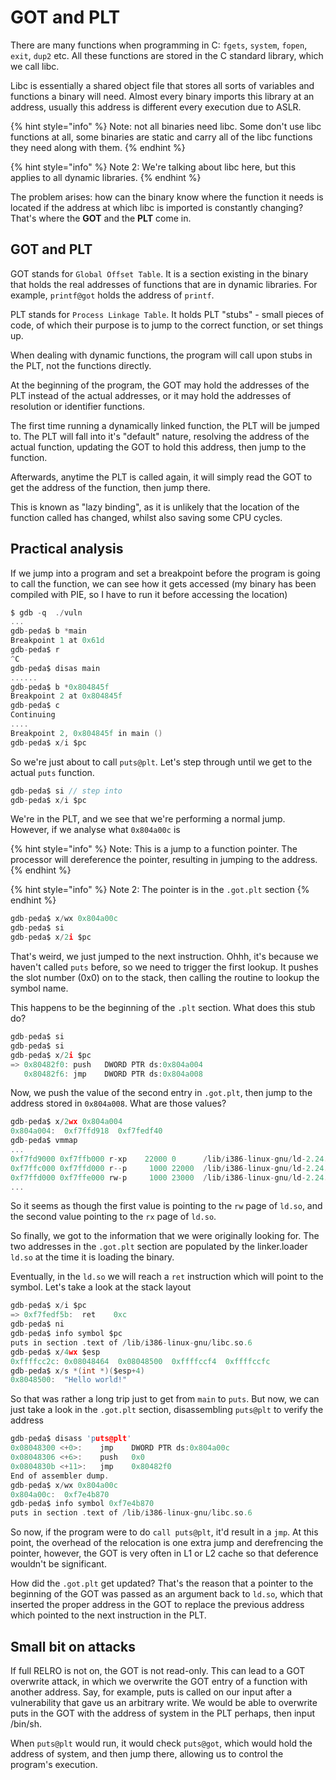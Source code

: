 # GOT and PLT

There are many functions when programming in C: `fgets`, `system`, `fopen`, `exit`, `dup2` etc. All these functions are stored in the C standard library, which we call libc.

Libc is essentially a shared object file that stores all sorts of variables and functions a binary will need. Almost every binary imports this library at an address, usually this address is different every execution due to ASLR.

{% hint style="info" %}
Note: not all binaries need libc. Some don't use libc functions at all, some binaries are static and carry all of the libc functions they need along with them.
{% endhint %}

{% hint style="info" %}
Note 2: We're talking about libc here, but this applies to all dynamic libraries.
{% endhint %}

The problem arises: how can the binary know where the function it needs is located if the address at which libc is imported is constantly changing? That's where the **GOT** and the **PLT** come in.

## GOT and PLT <a id="got-and-plt"></a>

GOT stands for `Global Offset Table`. It is a section existing in the binary that holds the real addresses of functions that are in dynamic libraries.  For example, `printf@got` holds the address of `printf`.

PLT stands for `Process Linkage Table`. It holds PLT "stubs" - small pieces of code, of which their purpose is to jump to the correct function, or set things up.

When dealing with dynamic functions, the program will call upon stubs in the PLT, not the functions directly.

At the beginning of the program, the GOT may hold the addresses of the PLT instead of the actual addresses, or it may hold the addresses of resolution or identifier functions.

The first time running a dynamically linked function, the PLT will be jumped to. The PLT will fall into it's "default" nature, resolving the address of the actual function, updating the GOT to hold this address, then jump to the function.

Afterwards, anytime the PLT is called again, it will simply read the GOT to get the address of the function, then jump there.

This is known as "lazy binding", as it is unlikely that the location of the function called has changed, whilst also saving some CPU cycles.

## Practical analysis <a id="practical-analysis"></a>

If we jump into a program and set a breakpoint before the program is going to call the function, we can see how it gets accessed \(my binary has been compiled with PIE, so I have to run it before accessing the location\)

```c
$ gdb -q  ./vuln
...
gdb-peda$ b *main
Breakpoint 1 at 0x61d
gdb-peda$ r
^C
gdb-peda$ disas main
......
gdb-peda$ b *0x804845f
Breakpoint 2 at 0x804845f
gdb-peda$ c
Continuing
....
Breakpoint 2, 0x804845f in main ()
gdb-peda$ x/i $pc
```

So we're just about to call `puts@plt`. Let's step through until we get to the actual `puts` function.

```c
gdb-peda$ si // step into
gdb-peda$ x/i $pc
```

We're in the PLT, and we see that we're performing a normal jump. However, if we analyse what `0x804a00c` is

{% hint style="info" %}
Note: This is a jump to a function pointer. The processor will dereference the pointer, resulting in jumping to the address.
{% endhint %}

{% hint style="info" %}
Note 2: The pointer is in the `.got.plt` section
{% endhint %}

```c
gdb-peda$ x/wx 0x804a00c
gdb-peda$ si
gdb-peda$ x/2i $pc
```

That's weird, we just jumped to the next instruction. Ohhh, it's because we haven't called `puts` before, so we need to trigger the first lookup. It pushes the slot number \(0x0\) on to the stack, then calling the routine to lookup the symbol name.

This happens to be the beginning of the `.plt` section. What does this stub do?

```c
gdb-peda$ si
gdb-peda$ si
gdb-peda$ x/2i $pc
=> 0x80482f0: push   DWORD PTR ds:0x804a004
   0x80482f6: jmp    DWORD PTR ds:0x804a008
```

Now, we push the value of the second entry in `.got.plt`, then jump to the address stored in `0x804a008`. What are those values?

```c
gdb-peda$ x/2wx 0x804a004
0x804a004:  0xf7ffd918  0xf7fedf40
gdb-peda$ vmmap
...
0xf7fd9000 0xf7ffb000 r-xp    22000 0      /lib/i386-linux-gnu/ld-2.24.so
0xf7ffc000 0xf7ffd000 r--p     1000 22000  /lib/i386-linux-gnu/ld-2.24.so
0xf7ffd000 0xf7ffe000 rw-p     1000 23000  /lib/i386-linux-gnu/ld-2.24.so
...
```

So it seems as though the first value is pointing to the `rw` page of `ld.so`, and the second value pointing to the `rx` page of `ld.so`.

So finally, we got to the information that we were originally looking for. The two addresses in the `.got.plt` section are populated by the linker.loader `ld.so` at the time it is loading the binary.

Eventually, in the `ld.so` we will reach a `ret` instruction which will point to the symbol. Let's take a look at the stack layout

```c
gdb-peda$ x/i $pc
=> 0xf7fedf5b:  ret    0xc
gdb-peda$ ni
gdb-peda$ info symbol $pc
puts in section .text of /lib/i386-linux-gnu/libc.so.6
gdb-peda$ x/4wx $esp
0xffffcc2c: 0x08048464  0x08048500  0xffffccf4  0xffffccfc
gdb-peda$ x/s *(int *)($esp+4)
0x8048500:  "Hello world!"
```

So that was rather a long trip just to get from `main` to `puts`. But now, we can just take a look in the `.got.plt` section, disassembling `puts@plt` to verify the address

```c
gdb-peda$ disass 'puts@plt'
0x08048300 <+0>:	jmp    DWORD PTR ds:0x804a00c
0x08048306 <+6>:	push   0x0   
0x0804830b <+11>:	jmp    0x80482f0
End of assembler dump.
gdb-peda$ x/wx 0x804a00c
0x804a00c:	0xf7e4b870
gdb-peda$ info symbol 0xf7e4b870
puts in section .text of /lib/i386-linux-gnu/libc.so.6
```

So now, if the program were to do `call puts@plt`, it'd result in a `jmp`. At this point, the overhead of the relocation is one extra jump and derefrencing the pointer, however, the GOT is very often in L1 or L2 cache so that deference wouldn't be significant.

How did the `.got.plt` get updated? That's the reason that a pointer to the beginning of the GOT was passed as an argument back to `ld.so`, which that inserted the proper address in the GOT to replace the previous address which pointed to the next instruction in the PLT.

## Small bit on attacks <a id="small-bit-on-attacks"></a>

If full RELRO is not on, the GOT is not read-only. This can lead to a GOT overwrite attack, in which we overwrite the GOT entry of a function with another address. Say, for example, puts is called on our input after a vulnerability that gave us an arbitrary write. We would be able to overwrite puts in the GOT with the address of system in the PLT perhaps, then input /bin/sh.

When `puts@plt` would run, it would check `puts@got`, which would hold the address of system, and then jump there, allowing us to control the program's execution.

